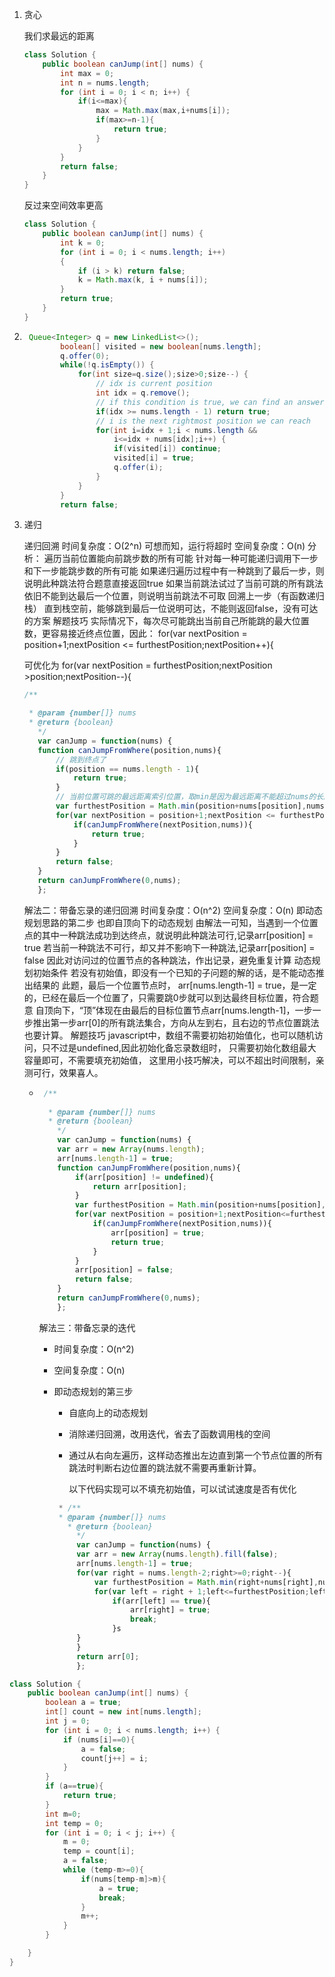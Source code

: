 1. 贪心

   我们求最远的距离

   ```java
   class Solution {
       public boolean canJump(int[] nums) {
           int max = 0;
           int n = nums.length;
           for (int i = 0; i < n; i++) {
               if(i<=max){
                   max = Math.max(max,i+nums[i]);
                   if(max>=n-1){
                       return true;
                   }
               }
           }
           return false;
       }
   }
   ```

   反过来空间效率更高

   ```java
   class Solution {
       public boolean canJump(int[] nums) {
           int k = 0;
           for (int i = 0; i < nums.length; i++)
           {
               if (i > k) return false;
               k = Math.max(k, i + nums[i]);
           }
           return true;
       }
   }
   ```

2. ```java
    Queue<Integer> q = new LinkedList<>();
           boolean[] visited = new boolean[nums.length];
           q.offer(0);
           while(!q.isEmpty()) {
               for(int size=q.size();size>0;size--) {
                   // idx is current position
                   int idx = q.remove();
                   // if this condition is true, we can find an answer
                   if(idx >= nums.length - 1) return true;
                   // i is the next rightmost position we can reach
                   for(int i=idx + 1;i < nums.length &&
                       i<=idx + nums[idx];i++) {
                       if(visited[i]) continue;
                       visited[i] = true;
                       q.offer(i);
                   }
               }
           }
           return false;
   ```

3. 递归

   递归回溯
   时间复杂度：O(2^n)
   可想而知，运行将超时
   空间复杂度：O(n)
   分析：
   遍历当前位置能向前跳步数的所有可能
   针对每一种可能递归调用下一步和下一步能跳步数的所有可能
   如果递归遍历过程中有一种跳到了最后一步，则说明此种跳法符合题意直接返回true
   如果当前跳法试过了当前可跳的所有跳法依旧不能到达最后一个位置，则说明当前跳法不可取
   回溯上一步（有函数递归栈）
   直到栈空前，能够跳到最后一位说明可达，不能则返回false，没有可达的方案
   解题技巧
   实际情况下，每次尽可能跳出当前自己所能跳的最大位置数，更容易接近终点位置，因此：
   for(var nextPosition = position+1;nextPosition <= furthestPosition;nextPosition++){

   可优化为
   for(var nextPosition = furthestPosition;nextPosition >position;nextPosition--){

   ```js
   /**
   
    * @param {number[]} nums
    * @return {boolean}
      */
      var canJump = function(nums) {
      function canJumpFromWhere(position,nums){
          // 跳到终点了
          if(position == nums.length - 1){
              return true;
          }
          // 当前位置可跳的最远距离索引位置，取min是因为最远距离不能超过nums的长度对应的索引值
          var furthestPosition = Math.min(position+nums[position],nums.length - 1);
          for(var nextPosition = position+1;nextPosition <= furthestPosition;nextPosition++){
              if(canJumpFromWhere(nextPosition,nums)){
                  return true;
              }
          }
          return false;
      }
      return canJumpFromWhere(0,nums);
      };
   ```


   解法二：带备忘录的递归回溯
   时间复杂度：O(n^2)
   空间复杂度：O(n)
   即动态规划思路的第二步
   也即自顶向下的动态规划
   由解法一可知，当遇到一个位置点的其中一种跳法成功到达终点，就说明此种跳法可行,记录arr[position] = true
   若当前一种跳法不可行，却又并不影响下一种跳法,记录arr[position] = false
   因此对访问过的位置节点的各种跳法，作出记录，避免重复计算
   动态规划初始条件
   若没有初始值，即没有一个已知的子问题的解的话，是不能动态推出结果的
   此题，最后一个位置节点时， arr[nums.length-1] = true，是一定的，已经在最后一个位置了，只需要跳0步就可以到达最终目标位置，符合题意
   自顶向下，“顶”体现在由最后的目标位置节点arr[nums.length-1]，一步一步推出第一步arr[0]的所有跳法集合，方向从左到右，且右边的节点位置跳法也要计算。
   解题技巧
   javascript中，数组不需要初始初始值化，也可以随机访问，只不过是undefined,因此初始化备忘录数组时，
   只需要初始化数组最大容量即可，不需要填充初始值，
   这里用小技巧解决，可以不超出时间限制，亲测可行，效果喜人。

    * ```js
       /**
       
        * @param {number[]} nums
        * @return {boolean}
          */
          var canJump = function(nums) {
          var arr = new Array(nums.length);
          arr[nums.length-1] = true;
          function canJumpFromWhere(position,nums){
              if(arr[position] != undefined){
                  return arr[position];
              }
              var furthestPosition = Math.min(position+nums[position],nums.length - 1);
              for(var nextPosition = position+1;nextPosition<=furthestPosition;nextPosition++){
                  if(canJumpFromWhere(nextPosition,nums)){
                      arr[position] = true;
                      return true;
                  }
              }
              arr[position] = false;
              return false;
          }
          return canJumpFromWhere(0,nums);
          };
       ```

       解法三：带备忘录的迭代

       - 时间复杂度：O(n^2)

       - 空间复杂度：O(n)

       - 即动态规划的第三步

         - 自底向上的动态规划

         - 消除递归回溯，改用迭代，省去了函数调用栈的空间

         - 通过从右向左遍历，这样动态推出左边直到第一个节点位置的所有跳法时判断右边位置的跳法就不需要再重新计算。
         
           以下代码实现可以不填充初始值，可以试试速度是否有优化
         
         ```js
          * /**
          * @param {number[]} nums
            * @return {boolean}
              */
              var canJump = function(nums) {
              var arr = new Array(nums.length).fill(false);
              arr[nums.length-1] = true;
              for(var right = nums.length-2;right>=0;right--){
                  var furthestPosition = Math.min(right+nums[right],nums.length-1);
                  for(var left = right + 1;left<=furthestPosition;left++){
                      if(arr[left] == true){
                          arr[right] = true;
                          break;
                      }s
              }
              }
              return arr[0];
              };
         ```
         
         

   

```java
class Solution {
    public boolean canJump(int[] nums) {
        boolean a = true;
        int[] count = new int[nums.length];
        int j = 0;
        for (int i = 0; i < nums.length; i++) {
            if (nums[i]==0){
                a = false;
                count[j++] = i;
            }
        }
        if (a==true){
            return true;
        }
        int m=0;
        int temp = 0;
        for (int i = 0; i < j; i++) {
            m = 0;
            temp = count[i];
            a = false;
            while (temp-m>=0){
                if(nums[temp-m]>m){
                    a = true;
                    break;
                }
                m++;
            }
        }

    }
}
```

